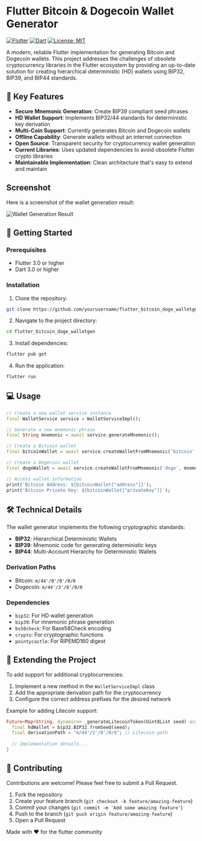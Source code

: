 # Flutter Bitcoin & Dogecoin Wallet Generator

[![Flutter](https://img.shields.io/badge/Flutter-3.0+-blue.svg)](https://flutter.dev/)
[![Dart](https://img.shields.io/badge/Dart-3.0+-blue.svg)](https://dart.dev/)
[![License: MIT](https://img.shields.io/badge/License-MIT-yellow.svg)](https://opensource.org/licenses/MIT)

A modern, reliable Flutter implementation for generating Bitcoin and Dogecoin wallets. This project addresses the challenges of obsolete cryptocurrency libraries in the Flutter ecosystem by providing an up-to-date solution for creating hierarchical deterministic (HD) wallets using BIP32, BIP39, and BIP44 standards.

## 🔑 Key Features

- **Secure Mnemonic Generation**: Create BIP39 compliant seed phrases
- **HD Wallet Support**: Implements BIP32/44 standards for deterministic key derivation
- **Multi-Coin Support**: Currently generates Bitcoin and Dogecoin wallets
- **Offline Capability**: Generate wallets without an internet connection
- **Open Source**: Transparent security for cryptocurrency wallet generation
- **Current Libraries**: Uses updated dependencies to avoid obsolete Flutter crypto libraries
- **Maintainable Implementation**: Clean architecture that's easy to extend and maintain

## Screenshot

Here is a screenshot of the wallet generation result:

![Wallet Generation Result](https://github.com/shehrii9/Flutter-Bitcoin-Doge-WalletGen/blob/main/screenshot/result.png)

## 🚀 Getting Started

### Prerequisites

- Flutter 3.0 or higher
- Dart 3.0 or higher

### Installation

1. Clone the repository:
```bash
git clone https://github.com/yourusername/flutter_bitcoin_doge_walletgen.git
```

2. Navigate to the project directory:
```bash
cd flutter_bitcoin_doge_walletgen
```

3. Install dependencies:
```bash
flutter pub get
```

4. Run the application:
```bash
flutter run
```

## 💻 Usage

```dart
// Create a new wallet service instance
final WalletService service = WalletServiceImpl();

// Generate a new mnemonic phrase
final String mnemonic = await service.generateMnemonic();

// Create a Bitcoin wallet
final bitcoinWallet = await service.createWalletFromMnemonic('bitcoin', mnemonic);

// Create a Dogecoin wallet
final dogeWallet = await service.createWalletFromMnemonic('doge', mnemonic);

// Access wallet information
print('Bitcoin Address: ${bitcoinWallet["address"]}');
print('Bitcoin Private Key: ${bitcoinWallet["privateKey"]}');
```

## 🛠️ Technical Details

The wallet generator implements the following cryptographic standards:

- **BIP32**: Hierarchical Deterministic Wallets
- **BIP39**: Mnemonic code for generating deterministic keys
- **BIP44**: Multi-Account Hierarchy for Deterministic Wallets

### Derivation Paths

- Bitcoin: `m/44'/0'/0'/0/0`
- Dogecoin: `m/44'/3'/0'/0/0`

### Dependencies

- `bip32`: For HD wallet generation
- `bip39`: For mnemonic phrase generation
- `bs58check`: For Base58Check encoding
- `crypto`: For cryptographic functions
- `pointycastle`: For RIPEMD160 digest

## 🔄 Extending the Project

To add support for additional cryptocurrencies:

1. Implement a new method in the `WalletServiceImpl` class
2. Add the appropriate derivation path for the cryptocurrency
3. Configure the correct address prefixes for the desired network

Example for adding Litecoin support:

```dart
Future<Map<String, dynamic>> _generateLitecoinToken(Uint8List seed) async {
  final hdWallet = bip32.BIP32.fromSeed(seed);
  final derivationPath = "m/44'/2'/0'/0/0"; // Litecoin path
  
  // Implementation details...
}
```

## 🤝 Contributing

Contributions are welcome! Please feel free to submit a Pull Request.

1. Fork the repository
2. Create your feature branch (`git checkout -b feature/amazing-feature`)
3. Commit your changes (`git commit -m 'Add some amazing feature'`)
4. Push to the branch (`git push origin feature/amazing-feature`)
5. Open a Pull Request

Made with ❤️ for the flutter community
